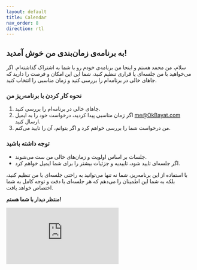 ```yaml
---
layout: default
title: Calendar
nav_order: 8
direction: rtl
---
```


## به برنامه‌ی زمان‌بندی من خوش آمدید!
سلام، من محمد هستم و اینجا من برنامه‌ی خودم رو با شما به اشتراک گذاشته‌ام. اگر می‌خواهید با من جلسه‌ای یا قراری تنظیم کنید، شما این این امکان و فرصت را دارید که جاهای خالی در برنامه‌ام را بررسی کنید و زمان مناسبی را انتخاب کنید.

### نحوه کار کردن با برنامه‌ریز من

1. جاهای خالی در برنامه‌ام را بررسی کنید.
2. اگر زمان مناسبی پیدا کردید، درخواست خود را به ایمیل me@OkBayat.com ارسال کنید.
3. من درخواست شما را بررسی خواهم کرد و اگر بتوانم، آن را تایید می‌کنم.

### توجه داشته باشید

- جلسات بر اساس اولویت و زمان‌های خالی من ست می‌شوند.
- اگر جلسه‌ای تایید شود، تاییدیه و جزئیات بیشتر را برای شما ایمیل خواهم کرد.

با استفاده از این برنامه‌ریز، شما نه تنها می‌توانید به راحتی جلسه‌ای با من تنظیم کنید، بلکه به شما این اطمینان را می‌دهم که هر جلسه‌ای با دقت و توجه کامل به شما اختصاص خواهد یافت.

**منتظر دیدار با شما هستم!**

<iframe src="https://calendar.google.com/calendar/embed?height=600&wkst=7&bgcolor=%23ffffff&ctz=Asia%2FTehran&showTitle=1&mode=WEEK&showCalendars=0&title=Mohammad%20Bayat%20Calendar&showTabs=1&showPrint=1&showDate=1&showNav=1&src=b2suYmF5YXRAZ21haWwuY29t&color=%23039BE5" class="calendar" frameborder="0" scrolling="no"></iframe>
